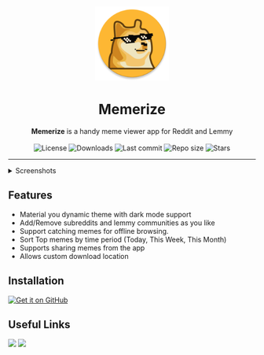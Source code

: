 <div align="center">
  <img width="150" src="/app/src/main/res/mipmap-xxxhdpi/ic_launcher.png" alt="App icon">
  <h1 align="center">Memerize</h1>
  <b>Memerize</b> is a handy meme viewer app for Reddit and Lemmy
</div>

<br>

<div align="center">
    <img alt="License" src="https://img.shields.io/github/license/SuhasDissa/MemerizeApp?color=c3e7ff&style=flat-square">
    <img alt="Downloads" src="https://img.shields.io/github/downloads/SuhasDissa/MemerizeApp/total.svg?color=c3e7ff&style=flat-square">
    <img alt="Last commit" src="https://img.shields.io/github/last-commit/SuhasDissa/MemerizeApp?color=c3e7ff&style=flat-square">
    <img alt="Repo size" src="https://img.shields.io/github/repo-size/SuhasDissa/MemerizeApp?color=c3e7ff&style=flat-square">
    <img alt="Stars" src="https://img.shields.io/github/stars/SuhasDissa/MemerizeApp?color=c3e7ff&style=flat-square">
    <br>
</div>

---

<details>
  <summary>  Screenshots</summary>
<p align="center">
  <img src="fastlane/metadata/android/en-US/images/phoneScreenshots/1.png" width="30%" />
  <img src="fastlane/metadata/android/en-US/images/phoneScreenshots/2.png" width="30%" />
  <img src="fastlane/metadata/android/en-US/images/phoneScreenshots/3.png" width="30%" />
</p>
<p align="center">
  <img src="fastlane/metadata/android/en-US/images/phoneScreenshots/4.png" width="30%" />
  <img src="fastlane/metadata/android/en-US/images/phoneScreenshots/5.png" width="30%" />
</p>
</details>

## Features
- Material you dynamic theme with dark mode support
- Add/Remove subreddits and lemmy communities as you like
- Support catching memes for offline browsing.
- Sort Top memes by time period (Today, This Week, This Month)
- Supports sharing memes from the app
- Allows custom download location

## Installation

[<img src="https://github.com/machiav3lli/oandbackupx/blob/034b226cea5c1b30eb4f6a6f313e4dadcbb0ece4/badge_github.png"
    alt="Get it on GitHub"
    height="80" />](https://github.com/SuhasDissa/MemerizeApp/releases/latest)

## Useful Links
<a href="https://trello.com/b/CNVfaAYD/memerize-app"><img src="https://img.shields.io/badge/Trello-%23026AA7.svg?style=for-the-badge&logo=Trello&logoColor=white" height="40"></a>
<a href="https://crowdin.com/project/memerize"><img src="https://img.shields.io/badge/Crowdin_Translate-%232E3340.svg?style=for-the-badge&logo=Crowdin&logoColor=white" height="40"></a>

